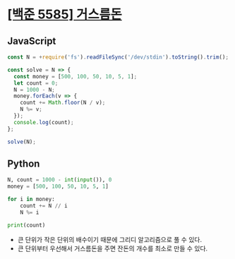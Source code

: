 # [[백준 5585] 거스름돈](https://www.acmicpc.net/problem/5585)
## JavaScript
```js
const N = +require('fs').readFileSync('/dev/stdin').toString().trim();

const solve = N => {
  const money = [500, 100, 50, 10, 5, 1];
  let count = 0;
  N = 1000 - N;
  money.forEach(v => {
    count += Math.floor(N / v);
    N %= v;
  });
  console.log(count);
};

solve(N);
```
## Python
```py
N, count = 1000 - int(input()), 0
money = [500, 100, 50, 10, 5, 1]

for i in money:
    count += N // i
    N %= i

print(count)
```
- 큰 단위가 작은 단위의 배수이기 때문에 그리디 알고리즘으로 풀 수 있다.
- 큰 단위부터 우선해서 거스름돈을 주면 잔돈의 개수를 최소로 만들 수 있다.